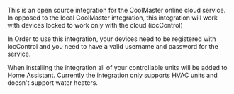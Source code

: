This is an open source integration for the CoolMaster online cloud service. In opposed to the local CoolMaster integration, this integration will work with devices locked to work only with the cloud (iocControl)

In Order to use this integration, your devices need to be registered with iocControl and you need to have a valid username and password for the service.

When installing the integration all of your controllable units will be added to Home Assistant. Currently the integration only supports HVAC units and doesn't support water heaters.